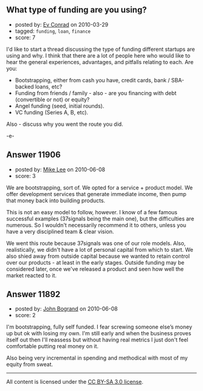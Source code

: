 ## What type of funding are you using?

- posted by: [Ev Conrad](https://stackexchange.com/users/-1/2862-ev-conrad) on 2010-03-29
- tagged: `funding`, `loan`, `finance`
- score: 7

I'd like to start a thread discussing the type of funding different startups are using and why.  I think that there are a lot of people here who would like to hear the general experiences, advantages, and pitfalls relating to each.  Are you:

* Bootstrapping, either from cash you have, credit cards, bank / SBA-backed loans, etc?
* Funding from friends / family - also - are you financing with debt (convertible or not) or equity?
* Angel funding (seed, initial rounds).
* VC funding (Series A, B, etc).

Also - discuss why you went the route you did.

-e-


## Answer 11906

- posted by: [Mike Lee](https://stackexchange.com/users/-1/3589-mike-lee) on 2010-06-08
- score: 3

We are bootstrapping, sort of. We opted for a service + product model. We offer development services that generate immediate income, then pump that money back into building products.

This is not an easy model to follow, however. I know of a few famous successful examples (37signals being the main one), but the difficulties are numerous. So I wouldn't necessarily recommend it to others, unless you have a very disciplined team & clear vision.

We went this route because 37signals was one of our role models. Also, realistically, we didn't have a lot of personal capital from which to start. We also shied away from outside capital because we wanted to retain control over our products - at least in the early stages. Outside funding may be considered later, once we've released a product and seen how well the market reacted to it.


## Answer 11892

- posted by: [John Bogrand](https://stackexchange.com/users/-1/3577-john-bogrand) on 2010-06-08
- score: 2

I'm bootstrapping, fully self funded.  I fear screwing someone else’s money up but ok with losing my own.  I'm still early and when the business proves itself out then I'll reassess but without having real metrics I just don't feel comfortable putting real money on it.

Also being very incremental in spending and methodical with most of my equity from sweat.



---

All content is licensed under the [CC BY-SA 3.0 license](https://creativecommons.org/licenses/by-sa/3.0/).

